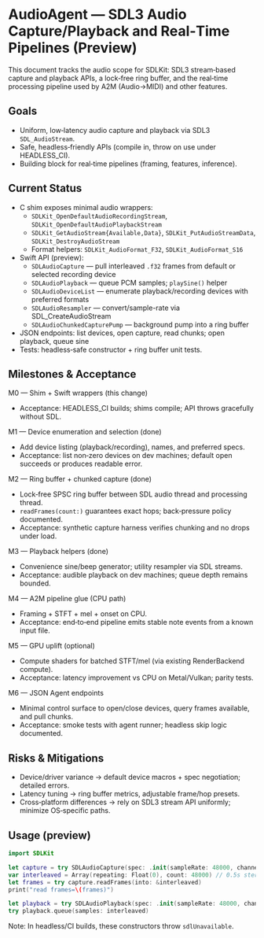 # AudioAgent — SDL3 Audio Capture/Playback and Real‑Time Pipelines (Preview)

This document tracks the audio scope for SDLKit: SDL3 stream‑based capture and playback APIs, a lock‑free ring buffer, and the real‑time processing pipeline used by A2M (Audio→MIDI) and other features.

## Goals
- Uniform, low‑latency audio capture and playback via SDL3 `SDL_AudioStream`.
- Safe, headless‑friendly APIs (compile in, throw on use under HEADLESS_CI).
- Building block for real‑time pipelines (framing, features, inference).

## Current Status
- C shim exposes minimal audio wrappers:
  - `SDLKit_OpenDefaultAudioRecordingStream`, `SDLKit_OpenDefaultAudioPlaybackStream`
  - `SDLKit_GetAudioStream{Available,Data}`, `SDLKit_PutAudioStreamData`, `SDLKit_DestroyAudioStream`
  - Format helpers: `SDLKit_AudioFormat_F32`, `SDLKit_AudioFormat_S16`
- Swift API (preview):
  - `SDLAudioCapture` — pull interleaved `.f32` frames from default or selected recording device
  - `SDLAudioPlayback` — queue PCM samples; `playSine()` helper
  - `SDLAudioDeviceList` — enumerate playback/recording devices with preferred formats
  - `SDLAudioResampler` — convert/sample-rate via SDL_CreateAudioStream
  - `SDLAudioChunkedCapturePump` — background pump into a ring buffer
- JSON endpoints: list devices, open capture, read chunks; open playback, queue sine
- Tests: headless‑safe constructor + ring buffer unit tests.

## Milestones & Acceptance

M0 — Shim + Swift wrappers (this change)
- Acceptance: HEADLESS_CI builds; shims compile; API throws gracefully without SDL.

M1 — Device enumeration and selection (done)
- Add device listing (playback/recording), names, and preferred specs.
- Acceptance: list non‑zero devices on dev machines; default open succeeds or produces readable error.

M2 — Ring buffer + chunked capture (done)
- Lock‑free SPSC ring buffer between SDL audio thread and processing thread.
- `readFrames(count:)` guarantees exact hops; back‑pressure policy documented.
- Acceptance: synthetic capture harness verifies chunking and no drops under load.

M3 — Playback helpers (done)
- Convenience sine/beep generator; utility resampler via SDL streams.
- Acceptance: audible playback on dev machines; queue depth remains bounded.

M4 — A2M pipeline glue (CPU path)
- Framing + STFT + mel + onset on CPU.
- Acceptance: end‑to‑end pipeline emits stable note events from a known input file.

M5 — GPU uplift (optional)
- Compute shaders for batched STFT/mel (via existing RenderBackend compute).
- Acceptance: latency improvement vs CPU on Metal/Vulkan; parity tests.

M6 — JSON Agent endpoints
- Minimal control surface to open/close devices, query frames available, and pull chunks.
- Acceptance: smoke tests with agent runner; headless skip logic documented.

## Risks & Mitigations
- Device/driver variance → default device macros + spec negotiation; detailed errors.
- Latency tuning → ring buffer metrics, adjustable frame/hop presets.
- Cross‑platform differences → rely on SDL3 stream API uniformly; minimize OS‑specific paths.

## Usage (preview)

```swift
import SDLKit

let capture = try SDLAudioCapture(spec: .init(sampleRate: 48000, channels: 2, format: .f32))
var interleaved = Array(repeating: Float(0), count: 48000) // 0.5s stereo buffer
let frames = try capture.readFrames(into: &interleaved)
print("read frames=\(frames)")

let playback = try SDLAudioPlayback(spec: .init(sampleRate: 48000, channels: 2, format: .f32))
try playback.queue(samples: interleaved)
```

Note: In headless/CI builds, these constructors throw `sdlUnavailable`.
